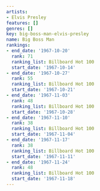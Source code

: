 ```yaml
---
artists:
- Elvis Presley
features: []
genres: []
key: big-boss-man-elvis-presley
name: Big Boss Man
rankings:
- end_date: '1967-10-20'
  rank: 71
  ranking_list: Billboard Hot 100
  start_date: '1967-10-14'
- end_date: '1967-10-27'
  rank: 55
  ranking_list: Billboard Hot 100
  start_date: '1967-10-21'
- end_date: '1967-11-03'
  rank: 48
  ranking_list: Billboard Hot 100
  start_date: '1967-10-28'
- end_date: '1967-11-10'
  rank: 38
  ranking_list: Billboard Hot 100
  start_date: '1967-11-04'
- end_date: '1967-11-17'
  rank: 38
  ranking_list: Billboard Hot 100
  start_date: '1967-11-11'
- end_date: '1967-11-24'
  rank: 48
  ranking_list: Billboard Hot 100
  start_date: '1967-11-18'
---
```



